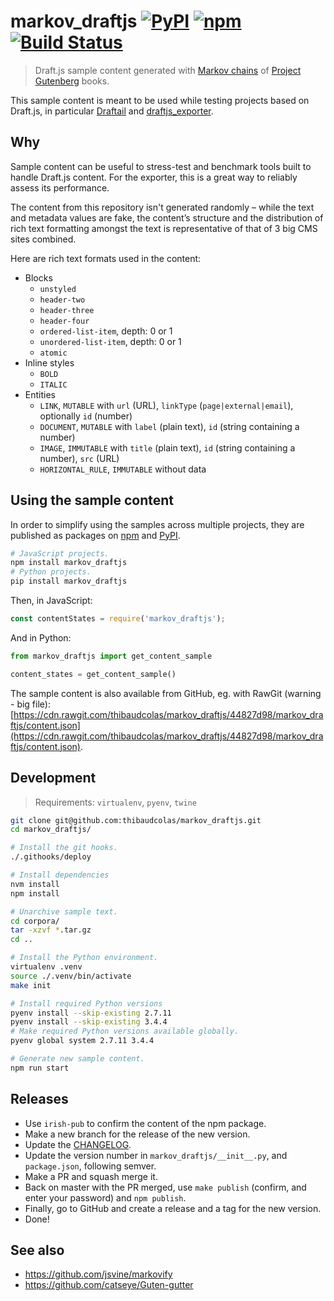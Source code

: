 # markov_draftjs [![PyPI](https://img.shields.io/pypi/v/markov_draftjs.svg)](https://pypi.python.org/pypi/markov_draftjs) [![npm](https://img.shields.io/npm/v/markov_draftjs.svg?style=flat-square)](https://www.npmjs.com/package/markov_draftjs) [![Build Status](https://travis-ci.org/thibaudcolas/markov_draftjs.svg?branch=master)](https://travis-ci.org/thibaudcolas/markov_draftjs)

> Draft.js sample content generated with [Markov chains](https://en.wikipedia.org/wiki/Markov_chain) of [Project Gutenberg](https://www.gutenberg.org/) books.

This sample content is meant to be used while testing projects based on Draft.js, in particular [Draftail](https://www.draftail.org/) and [draftjs_exporter](https://github.com/springload/draftjs_exporter).

## Why

Sample content can be useful to stress-test and benchmark tools built to handle Draft.js content. For the exporter, this is a great way to reliably assess its performance.

The content from this repository isn't generated randomly – while the text and metadata values are fake, the content’s structure and the distribution of rich text formatting amongst the text is representative of that of 3 big CMS sites combined.

Here are rich text formats used in the content:

- Blocks
  - `unstyled`
  - `header-two`
  - `header-three`
  - `header-four`
  - `ordered-list-item`, depth: 0 or 1
  - `unordered-list-item`, depth: 0 or 1
  - `atomic`
- Inline styles
  - `BOLD`
  - `ITALIC`
- Entities
  - `LINK`, `MUTABLE` with `url` (URL), `linkType` (`page|external|email`), optionally `id` (number)
  - `DOCUMENT`, `MUTABLE` with `label` (plain text), `id` (string containing a number)
  - `IMAGE`, `IMMUTABLE` with `title` (plain text), `id` (string containing a number), `src` (URL)
  - `HORIZONTAL_RULE`, `IMMUTABLE` without data

## Using the sample content

In order to simplify using the samples across multiple projects, they are published as packages on [npm](https://www.npmjs.com/package/markov_draftjs) and [PyPI](https://pypi.python.org/pypi/markov_draftjs).

```sh
# JavaScript projects.
npm install markov_draftjs
# Python projects.
pip install markov_draftjs
```

Then, in JavaScript:

```js
const contentStates = require('markov_draftjs');
```

And in Python:

```py
from markov_draftjs import get_content_sample

content_states = get_content_sample()
```

The sample content is also available from GitHub, eg. with RawGit (warning - big file): [https://cdn.rawgit.com/thibaudcolas/markov_draftjs/44827d98/markov_draftjs/content.json](https://cdn.rawgit.com/thibaudcolas/markov_draftjs/44827d98/markov_draftjs/content.json).

## Development

> Requirements: `virtualenv`, `pyenv`, `twine`

```sh
git clone git@github.com:thibaudcolas/markov_draftjs.git
cd markov_draftjs/

# Install the git hooks.
./.githooks/deploy

# Install dependencies
nvm install
npm install

# Unarchive sample text.
cd corpora/
tar -xzvf *.tar.gz
cd ..

# Install the Python environment.
virtualenv .venv
source ./.venv/bin/activate
make init

# Install required Python versions
pyenv install --skip-existing 2.7.11
pyenv install --skip-existing 3.4.4
# Make required Python versions available globally.
pyenv global system 2.7.11 3.4.4

# Generate new sample content.
npm run start
```

## Releases

- Use `irish-pub` to confirm the content of the npm package.
- Make a new branch for the release of the new version.
- Update the [CHANGELOG](CHANGELOG.md).
- Update the version number in `markov_draftjs/__init__.py`, and `package.json`, following semver.
- Make a PR and squash merge it.
- Back on master with the PR merged, use `make publish` (confirm, and enter your password) and `npm publish`.
- Finally, go to GitHub and create a release and a tag for the new version.
- Done!

## See also

- https://github.com/jsvine/markovify
- https://github.com/catseye/Guten-gutter
